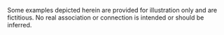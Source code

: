 <Token xmlns:xlink="http://www.w3.org/1999/xlink">Some examples depicted herein are provided for illustration only and are fictitious.  No real association or connection is intended or should be inferred.</Token>